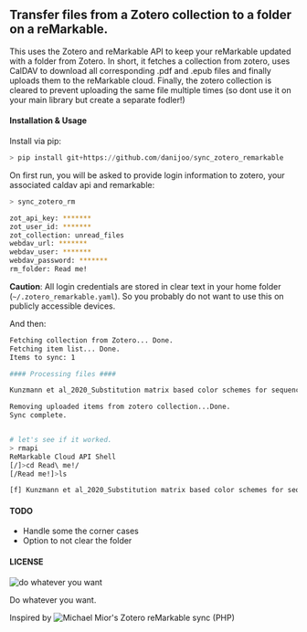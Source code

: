 ## Transfer files from a Zotero collection to a folder on a reMarkable.

This uses the Zotero and reMarkable API to keep your reMarkable updated with a folder from Zotero. In short, it fetches a collection from zotero, uses CalDAV to download all corresponding .pdf and .epub files and finally uploads them to the reMarkable cloud. Finally, the zotero collection is cleared to prevent uploading the same file multiple times (so dont use it on your main library but create a separate fodler!)

#### Installation & Usage ####

Install via pip:
``` python
> pip install git+https://github.com/danijoo/sync_zotero_remarkable
```

On first run, you will be asked to provide login information to zotero, your associated caldav api and remarkable:
```bash
> sync_zotero_rm

zot_api_key: *******
zot_user_id: *******
zot_collection: unread_files
webdav_url: *******
webdav_user: *******
webdav_password: *******
rm_folder: Read me!
```

**Caution**: All login credentials are stored in clear text in your home
folder (`~/.zotero_remarkable.yaml`). So you probably do not want to use this
on publicly accessible devices. 

And then:
```bash
Fetching collection from Zotero... Done.
Fetching item list... Done.
Items to sync: 1

#### Processing files ####

Kunzmann et al_2020_Substitution matrix based color schemes for sequence alignment visualization.pdf download, unzip, upload, done.

Removing uploaded items from zotero collection...Done.
Sync complete.


# let's see if it worked.
> rmapi            
ReMarkable Cloud API Shell
[/]>cd Read\ me!/
[/Read me!]>ls

[f]	Kunzmann et al_2020_Substitution matrix based color schemes for sequence alignment visualization
```





#### TODO
- Handle some the corner cases
- Option to not clear the folder

#### LICENSE
![do whatever you want](https://upload.wikimedia.org/wikipedia/commons/thumb/0/0a/WTFPL_badge.svg/220px-WTFPL_badge.svg.png)

Do whatever you want.

Inspired by ![Michael Mior's Zotero reMarkable sync (PHP)](https://github.com/michaelmior/zotero-remarkable)
